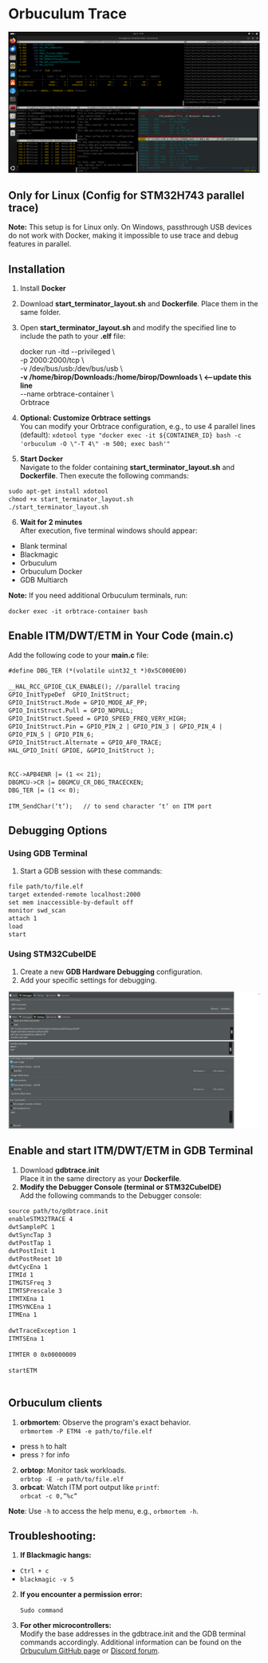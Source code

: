 # Orbuculum Trace
![image info](images/Orbtrace_Layout.png)

## Only for Linux (Config for STM32H743 parallel trace)
**Note:** This setup is for Linux only. On Windows, passthrough USB devices do not work with Docker, making it impossible to use trace and debug features in parallel.

## Installation

1. Install **Docker**

2. Download **start_terminator_layout.sh** and **Dockerfile**. Place them in the same folder.

3. Open **start_terminator_layout.sh** and modify the specified line to include the path to your **.elf** file:

    docker run -itd --privileged \ \
    -p 2000:2000/tcp \ \
    -v /dev/bus/usb:/dev/bus/usb \  
    **-v /home/birop/Downloads:/home/birop/Downloads \  <--update this line**\
    --name orbtrace-container \ \
    Orbtrace


4. **Optional: Customize Orbtrace settings**\
You can modify your Orbtrace configuration, e.g., to use 4 parallel lines (default):
`xdotool type "docker exec -it ${CONTAINER_ID} bash -c 'orbuculum -O \"-T 4\" -m 500; exec bash'"`

5. **Start Docker**\
Navigate to the folder containing **start_terminator_layout.sh** and **Dockerfile**. Then execute the following commands:
```
sudo apt-get install xdotool
chmod +x start_terminator_layout.sh
./start_terminator_layout.sh
```

6. **Wait for 2 minutes**\
After execution, five terminal windows should appear:

- Blank terminal
- Blackmagic
- Orbuculum
- Orbuculum Docker
- GDB Multiarch

**Note:** If you need additional Orbuculum terminals, run:

`docker exec -it orbtrace-container bash`

## Enable ITM/DWT/ETM in Your Code (main.c)

Add the following code to your **main.c** file:

```
#define DBG_TER (*(volatile uint32_t *)0x5C000E00)

__HAL_RCC_GPIOE_CLK_ENABLE(); //parallel tracing
GPIO_InitTypeDef  GPIO_InitStruct;
GPIO_InitStruct.Mode = GPIO_MODE_AF_PP;
GPIO_InitStruct.Pull = GPIO_NOPULL;
GPIO_InitStruct.Speed = GPIO_SPEED_FREQ_VERY_HIGH;
GPIO_InitStruct.Pin = GPIO_PIN_2 | GPIO_PIN_3 | GPIO_PIN_4 | GPIO_PIN_5 | GPIO_PIN_6;
GPIO_InitStruct.Alternate = GPIO_AF0_TRACE;
HAL_GPIO_Init( GPIOE, &GPIO_InitStruct );


RCC->APB4ENR |= (1 << 21);
DBGMCU->CR |= DBGMCU_CR_DBG_TRACECKEN;
DBG_TER |= (1 << 0);

ITM_SendChar(‘t‘);   // to send character ‘t‘ on ITM port
```

## Debugging Options
### Using GDB Terminal
1. Start a GDB session with these commands:
```
file path/to/file.elf 
target extended-remote localhost:2000
set mem inaccessible-by-default off
monitor swd_scan
attach 1
load
start
```


### Using STM32CubeIDE
1. Create a new **GDB Hardware Debugging** configuration.
2. Add your specific settings for debugging.

![image info](images/STM32Cube_Config.png)

## Enable and start ITM/DWT/ETM in GDB Terminal
1. Download **gdbtrace.init** \
Place it in the same directory as your **Dockerfile**.
2. **Modify the Debugger Console (terminal or STM32CubeIDE)**\
Add the following commands to the Debugger console:

```
source path/to/gdbtrace.init	
enableSTM32TRACE 4
dwtSamplePC 1
dwtSyncTap 3
dwtPostTap 1
dwtPostInit 1
dwtPostReset 10
dwtCycEna 1
ITMId 1
ITMGTSFreq 3
ITMTSPrescale 3
ITMTXEna 1
ITMSYNCEna 1
ITMEna 1

dwtTraceException 1
ITMTSEna 1

ITMTER 0 0x00000009

startETM


```


## Orbuculum clients
1. **orbmortem**: Observe the program's exact behavior.\
`orbmortem -P ETM4 -e path/to/file.elf`

  -   press `h` to halt
  -   press `?` for info

2. **orbtop**: Monitor task workloads.\
`orbtop -E -e path/to/file.elf `
3.  **orbcat**: Watch ITM port output like `printf`:\
`orbcat -c 0,”%c”`

**Note**: 
Use `-h` to access the help menu, e.g., `orbmortem -h`.

## Troubleshooting:
1. **If Blackmagic hangs:**
- 	`Ctrl + c`
- 	`blackmagic -v 5`

2. **If you encounter a permission error:**
	
    `Sudo command`

3. **For other microcontrollers:**\
Modify the base addresses in the gdbtrace.init and the GDB terminal commands accordingly. Additional information can be found on the [Orbuculum GitHub page](https://github.com/orbcode/orbuculum) or [Discord forum](https://discord.gg/P7FYThy).

